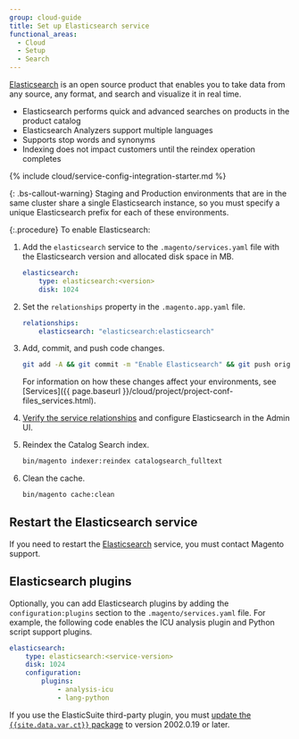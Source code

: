 ```yaml
---
group: cloud-guide
title: Set up Elasticsearch service
functional_areas:
  - Cloud
  - Setup
  - Search
---
```


[Elasticsearch](https://www.elastic.co) is an open source product that enables you to take data from any source, any format, and search and visualize it in real time.

-  Elasticsearch performs quick and advanced searches on products in the product catalog
-  Elasticsearch Analyzers support multiple languages
-  Supports stop words and synonyms
-  Indexing does not impact customers until the reindex operation completes

{% include cloud/service-config-integration-starter.md %}

{: .bs-callout-warning}
Staging and Production environments that are in the same cluster share a single Elasticsearch instance, so you must specify a unique Elasticsearch prefix for each of these environments.

{:.procedure}
To enable Elasticsearch:

1. Add the `elasticsearch` service to the `.magento/services.yaml` file with the Elasticsearch version and allocated disk space in MB.

   ```yaml
   elasticsearch:
       type: elasticsearch:<version>
       disk: 1024
   ```

1. Set the `relationships` property in the `.magento.app.yaml` file.

   ```yaml
   relationships:
       elasticsearch: "elasticsearch:elasticsearch"
   ```

1. Add, commit, and push code changes.

   ```bash
   git add -A && git commit -m "Enable Elasticsearch" && git push origin <branch-name>
   ```

   For information on how these changes affect your environments, see [Services]({{   page.baseurl }}/cloud/project/project-conf-files_services.html).

1. [Verify the service relationships]({{page.baseurl}}/cloud/project/project-conf-files_services.html#service-relationships) and configure Elasticsearch in the Admin UI.

1. Reindex the Catalog Search index.

   ```bash
   bin/magento indexer:reindex catalogsearch_fulltext
   ```

1. Clean the cache.

   ```bash
   bin/magento cache:clean
   ```

## Restart the Elasticsearch service

If you need to restart the [Elasticsearch](https://www.elastic.co) service, you must contact Magento support.

## Elasticsearch plugins

Optionally, you can add Elasticsearch plugins by adding the `configuration:plugins` section to the `.magento/services.yaml` file. For example, the following code enables the ICU analysis plugin and Python script support plugins.

```yaml
elasticsearch:
    type: elasticsearch:<service-version>
    disk: 1024
    configuration:
        plugins:
            - analysis-icu
            - lang-python
```

If you use the ElasticSuite third-party plugin, you must [update the `{{site.data.var.ct}}` package]({{page.baseurl}}/cloud/project/ece-tools-update.html) to version 2002.0.19 or later.
